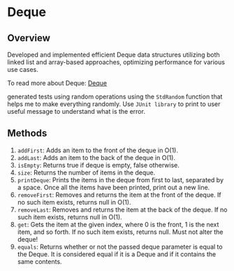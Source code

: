# Deque

## Overview
Developed and implemented efficient Deque data structures utilizing both linked list and array-based approaches, optimizing performance for various use cases.

To read more about Deque: [Deque](https://en.wikipedia.org/wiki/Double-ended_queue)


generated tests using random operations using the `StdRandom` function that helps me to make everything randomly. Use `JUnit library` to print to user useful message to understand what is the error.

## Methods
1. `addFirst`: Adds an item to the front of the deque in O(1).
2. `addLast`: Adds an item to the back of the deque in O(1).
3. `isEmpty`: Returns true if deque is empty, false otherwise.
4. `size`: Returns the number of items in the deque.
5. `printDeque`: Prints the items in the deque from first to last, separated by a space. Once all the items have been printed, print out a new line.
6. `removeFirst`: Removes and returns the item at the front of the deque. If no such item exists, returns null in O(1).
7. `removeLast`: Removes and returns the item at the back of the deque. If no such item exists, returns null in O(1).
8. `get`: Gets the item at the given index, where 0 is the front, 1 is the next item, and so forth. If no such item exists, returns null. Must not alter the deque!
9. `equals`: Returns whether or not the passed deque parameter is equal to the Deque. It is considered equal if it is a Deque and if it contains the same contents.
